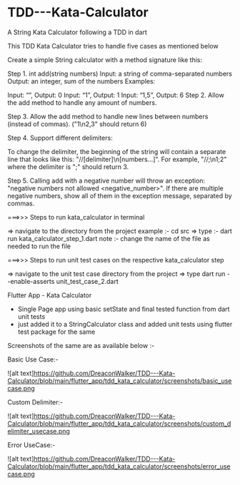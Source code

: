 # TDD---Kata-Calculator
A String Kata Calculator following a TDD in dart

This TDD Kata Calculator tries to handle five cases as mentioned below

Create a simple String calculator with a method signature like this:

Step 1. int add(string numbers)
   Input: a string of comma-separated numbers
   Output: an integer, sum of the numbers
   Examples:

   Input: “”, Output: 0
   Input: “1”, Output: 1
   Input: “1,5”, Output: 6
Step 2. Allow the add method to handle any amount of numbers.

Step 3. Allow the add method to handle new lines between numbers (instead of commas). ("1\n2,3"   should return 6)

Step 4. Support different delimiters:

To change the delimiter, the beginning of the string will contain a separate line that      looks like this: "//[delimiter]\n[numbers…]". For example, "//;\n1;2" where the delimiter is ";" should return 3.

Step 5. Calling add with a negative number will throw an exception: "negative numbers not allowed <negative_number>".
If there are multiple negative numbers, show all of them in the exception message, separated by commas.



===>>>  Steps to run kata_calculator in terminal 

=> navigate to the directory from the project example :- cd src
=> type :- dart run kata_calculator_step_1.dart
 note :- change the name of the file as needed to run the file

===>>> Steps to run unit test cases on the respective kata_calculator step

=> navigate to the unit test case directory from the project 
=> type dart run --enable-asserts unit_test_case_2.dart


Flutter App - Kata Calculator 

- Single Page app using basic setState and final tested function from dart unit tests 
- just added it to a StringCalculator class and added unit tests using flutter test package for the same


Screenshots of the same are as available below :- 

Basic Use Case:-

![alt text]https://github.com/DreaconWalker/TDD---Kata-Calculator/blob/main/flutter_app/tdd_kata_calculator/screenshots/basic_usecase.png

Custom Delimiter:- 

![alt text]https://github.com/DreaconWalker/TDD---Kata-Calculator/blob/main/flutter_app/tdd_kata_calculator/screenshots/custom_delimiter_usecase.png

Error UseCase:-

![alt text]https://github.com/DreaconWalker/TDD---Kata-Calculator/blob/main/flutter_app/tdd_kata_calculator/screenshots/error_usecase.png
